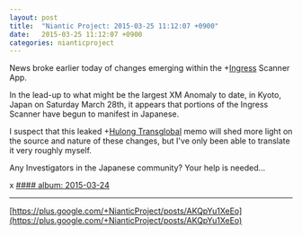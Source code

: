 ```yaml
---
layout: post
title:  "Niantic Project: 2015-03-25 11:12:07 +0900"
date:   2015-03-25 11:12:07 +0900
categories: nianticproject
---
```

News broke earlier today of changes emerging within the +[Ingress](https://plus.google.com/103320655754019011706 "") Scanner App.

In the lead-up to what might be the largest XM Anomaly to date, in Kyoto, Japan on Saturday March 28th, it appears that portions of the Ingress Scanner have begun to manifest in Japanese.

I suspect that this leaked +[Hulong Transglobal](https://plus.google.com/107849663787965375687 "") memo will shed more light on the source and nature of these changes, but I've only been able to translate it very roughly myself.

Any Investigators in the Japanese community? Your help is needed...

x
[#### album: 2015-03-24](https://plus.google.com/photos/105211554081025512763/albums/6129989944024323681 "")
- - -
[https://plus.google.com/+NianticProject/posts/AKQpYu1XeEo](https://plus.google.com/+NianticProject/posts/AKQpYu1XeEo)
